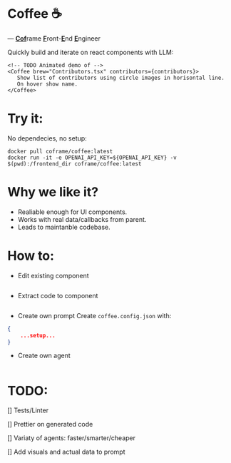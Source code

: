 # Coffee ☕

— <ins>**Cof**</ins>rame <ins>**F**</ins>ront-<ins>**E**</ins>nd <ins>**E**</ins>ngineer

Quickly build and iterate on react components with LLM:
```
<!-- TODO Animated demo of -->
<Coffee brew="Contributors.tsx" contributors={contributors}>
   Show list of contributors using circle images in horisontal line.
   On hover show name.
</Coffee>
```

# Try it:
No dependecies, no setup:
```
docker pull coframe/coffee:latest
docker run -it -e OPENAI_API_KEY=${OPENAI_API_KEY} -v $(pwd):/frontend_dir coframe/coffee:latest
```

# Why we like it?
- Realiable enough for UI components.
- Works with real data/callbacks from parent.
- Leads to maintanble codebase.

# How to:
* Edit existing component
```
```
* Extract code to component
```
```
* Create own prompt
Create `coffee.config.json` with:
```json
{
    ...setup...
}
```
* Create own agent
```
```


# TODO:

[] Tests/Linter

[] Prettier on generated code

[] Variaty of agents: faster/smarter/cheaper

[] Add visuals and actual data to prompt
